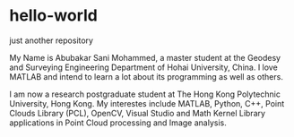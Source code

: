 # hello-world
just another repository

My Name is Abubakar Sani Mohammed, a master student at the Geodesy and Surveying Engineering Department of Hohai University, China. 
I love MATLAB and intend to learn a lot about its programming as well as others. 


I am now a research postgraduate student at The Hong Kong Polytechnic University, Hong Kong. My interestes include MATLAB, Python, C++, Point Clouds Library (PCL), OpenCV, Visual Studio and Math Kernel Library applications in Point Cloud processing and Image analysis.
